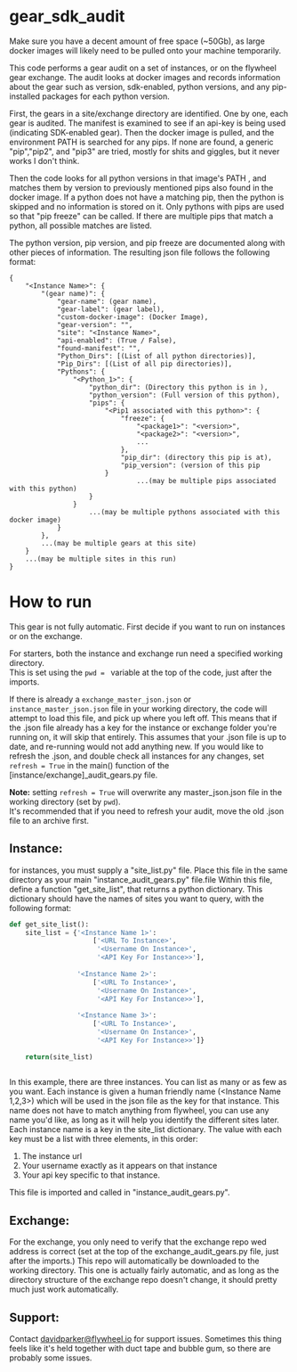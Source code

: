 # gear_sdk_audit

Make sure you have a decent amount of free space (~50Gb), as large docker images will likely need to be pulled onto your machine temporarily.


This code performs a gear audit on a set of instances, or on the flywheel gear exchange. 
The audit looks at docker images and records information about the gear such as version, sdk-enabled, python versions, and any pip-installed packages for each python version. 

First, the gears in a site/exchange directory are identified.  One by one, each gear is audited. 
The manifest is examined to see if an api-key is being used (indicating SDK-enabled gear). 
Then the docker image is pulled, and the environment PATH is searched for any pips.  If none are found, a generic
"pip","pip2", and "pip3" are tried, mostly for shits and giggles, but it never works
I don't think.

Then the code looks for all python versions in that image's PATH , and matches them
by version to previously mentioned pips also found in the docker image.  If a
python does not have a matching pip, then the python is skipped and no information
is stored on it.  Only pythons with pips are used so that "pip freeze" can be
called.  If there are multiple pips that match a python, all possible matches are
listed.

The python version, pip version, and pip freeze are documented along with other pieces of information. 
The resulting json file follows the following format:

```
{
	"<Instance Name>": {
		"(gear name)": {
			"gear-name": (gear name),
			"gear-label": (gear label),
			"custom-docker-image": (Docker Image),
			"gear-version": "",
			"site": "<Instance Name>",
			"api-enabled": (True / False),
			"found-manifest": "",
			"Python_Dirs": [(List of all python directories)],
			"Pip_Dirs": [(List of all pip directories)],
			"Pythons": {
				"<Python_1>": {
					"python_dir": (Directory this python is in ),
					"python_version": (Full version of this python),
					"pips": {
						"<Pip1 associated with this python>": {
							"freeze": {
								"<package1>": "<version>",
								"<package2>": "<version>",
								...
							},
							"pip_dir": (directory this pip is at),
							"pip_version": (version of this pip
						}
								...(may be multiple pips associated with this python)
					}
				}
					...(may be multiple pythons associated with this docker image)
			}
		},
		...(may be multiple gears at this site)
	}
	...(may be multiple sites in this run)
}
```

# How to run

This gear is not fully automatic.  First decide if you want to run on instances or on the exchange.

For starters, both the instance and exchange run need a specified working directory.  
This is set using the `pwd = ` variable at the top of the code, just after the imports.  


If there is already a `exchange_master_json.json` or `instance_master_json.json` file in your working directory,
the code will attempt to load this file, and pick up where you left off.  This means that if the .json file already
has a key for the instance or exchange folder you're running on, it will skip that entirely.  This assumes that 
your .json file is up to date, and re-running would not add anything new.  If you would like to refresh the .json,
and double check all instances for any changes, set `refresh = True` in the main() function of the [instance/exchange]_audit_gears.py file.  

  
**Note:** setting `refresh = True` will overwrite any master_json.json file in the working directory (set by `pwd`).  
It's recommended that if you need to refresh your audit, move the old .json file to an archive first.


## Instance:
for instances, you must supply a "site_list.py" file.  Place this file in the same directory as your main "instance_audit_gears.py" file.file
Within this file, define a function "get_site_list", that returns a python dictionary.
This dictionary should have the names of sites you want to query, with the following format:

```python
def get_site_list():
    site_list = {'<Instance Name 1>':
                     ['<URL To Instance>',
                      '<Username On Instance>',
                      '<API Key For Instance>>'],
                 
                 '<Instance Name 2>':
                     ['<URL To Instance>',
                      '<Username On Instance>',
                      '<API Key For Instance>>'],
                 
                 '<Instance Name 3>':
                     ['<URL To Instance>',
                      '<Username On Instance>',
                      '<API Key For Instance>>']}
                      
    return(site_list)
                      
```

In this example, there are three instances.  You can list as many or as few as you want.  Each instance is given a human friendly name (<Instance Name 1,2,3>) which will be used in the json file as the key for that instance.  This name does not have to match anything from flywheel, you can use any name you'd like, as long as it will help you identify the different sites later.  
Each instance name is a key in the site_list dictionary.  The value with each key must be a list with three elements, in this order:
1. The instance url
1. Your username exactly as it appears on that instance
1. Your api key specific to that instance.  

This file is imported and called in "instance_audit_gears.py".  


## Exchange:
For the exchange, you only need to verify that the exchange repo wed address is correct (set at the top of the exchange_audit_gears.py file, just after the imports.)
This repo will automatically be downloaded to the working directory.  This one is actually fairly automatic, and as long as the directory structure of the exchange repo doesn't change, it should pretty much just work automatically. 

## Support:
Contact davidparker@flywheel.io for support issues.  Sometimes this thing feels like it's held together with duct tape and bubble gum, so there are probably some issues. 



